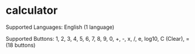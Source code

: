 # calculator
Supported Languages: English (1 language)

Supported Buttons: 1, 2, 3, 4, 5, 6, 7, 8, 9, 0, +, -, x, /, e, log10, C (Clear), = (18 buttons)
